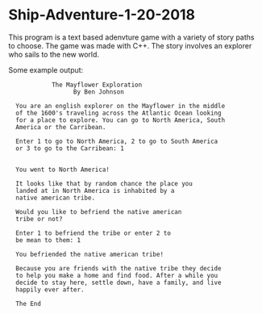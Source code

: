 # Ship-Adventure-1-20-2018

This program is a text based adenvture game with a variety of story paths to choose. The game was made with C++. The story involves an explorer who sails to the new world. 

Some example output:



                The Mayflower Exploration
                      By Ben Johnson
                      
      You are an english explorer on the Mayflower in the middle
      of the 1600's traveling across the Atlantic Ocean looking
      for a place to explore. You can go to North America, South
      America or the Carribean.

      Enter 1 to go to North America, 2 to go to South America
      or 3 to go to the Carribean: 1


      You went to North America!

      It looks like that by random chance the place you
      landed at in North America is inhabited by a
      native american tribe.

      Would you like to befriend the native american
      tribe or not?

      Enter 1 to befriend the tribe or enter 2 to
      be mean to them: 1

      You befriended the native american tribe!

      Because you are friends with the native tribe they decide
      to help you make a home and find food. After a while you
      decide to stay here, settle down, have a family, and live
      happily ever after.

      The End


